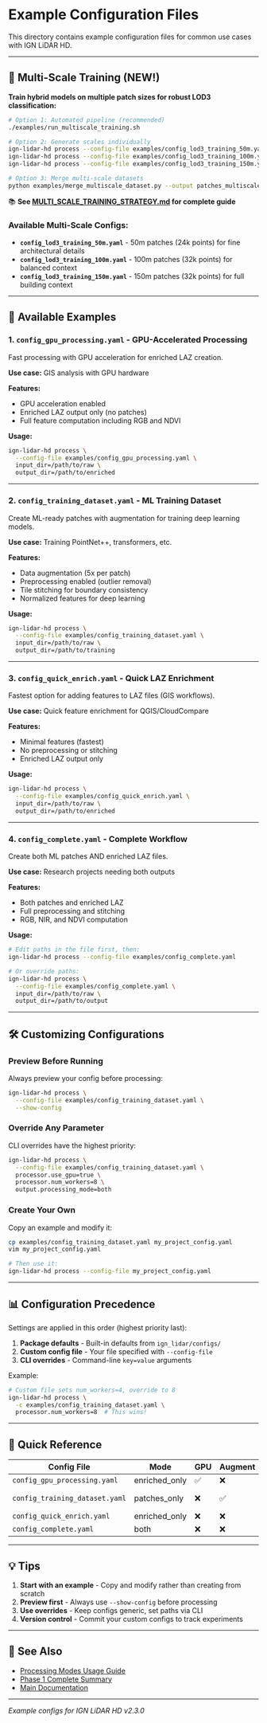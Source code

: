 # Example Configuration Files

This directory contains example configuration files for common use cases with IGN LiDAR HD.

---

## 🎯 Multi-Scale Training (NEW!)

**Train hybrid models on multiple patch sizes for robust LOD3 classification:**

```bash
# Option 1: Automated pipeline (recommended)
./examples/run_multiscale_training.sh

# Option 2: Generate scales individually
ign-lidar-hd process --config-file examples/config_lod3_training_50m.yaml   # Fine details
ign-lidar-hd process --config-file examples/config_lod3_training_100m.yaml  # Balanced
ign-lidar-hd process --config-file examples/config_lod3_training_150m.yaml  # Full context

# Option 3: Merge multi-scale datasets
python examples/merge_multiscale_dataset.py --output patches_multiscale
```

📚 **See [MULTI_SCALE_TRAINING_STRATEGY.md](MULTI_SCALE_TRAINING_STRATEGY.md) for complete guide**

### Available Multi-Scale Configs:

- **`config_lod3_training_50m.yaml`** - 50m patches (24k points) for fine architectural details
- **`config_lod3_training_100m.yaml`** - 100m patches (32k points) for balanced context
- **`config_lod3_training_150m.yaml`** - 150m patches (32k points) for full building context

---

## 📝 Available Examples

### 1. `config_gpu_processing.yaml` - GPU-Accelerated Processing

Fast processing with GPU acceleration for enriched LAZ creation.

**Use case:** GIS analysis with GPU hardware

**Features:**

- GPU acceleration enabled
- Enriched LAZ output only (no patches)
- Full feature computation including RGB and NDVI

**Usage:**

```bash
ign-lidar-hd process \
  --config-file examples/config_gpu_processing.yaml \
  input_dir=/path/to/raw \
  output_dir=/path/to/enriched
```

---

### 2. `config_training_dataset.yaml` - ML Training Dataset

Create ML-ready patches with augmentation for training deep learning models.

**Use case:** Training PointNet++, transformers, etc.

**Features:**

- Data augmentation (5x per patch)
- Preprocessing enabled (outlier removal)
- Tile stitching for boundary consistency
- Normalized features for deep learning

**Usage:**

```bash
ign-lidar-hd process \
  --config-file examples/config_training_dataset.yaml \
  input_dir=/path/to/raw \
  output_dir=/path/to/training
```

---

### 3. `config_quick_enrich.yaml` - Quick LAZ Enrichment

Fastest option for adding features to LAZ files (GIS workflows).

**Use case:** Quick feature enrichment for QGIS/CloudCompare

**Features:**

- Minimal features (fastest)
- No preprocessing or stitching
- Enriched LAZ output only

**Usage:**

```bash
ign-lidar-hd process \
  --config-file examples/config_quick_enrich.yaml \
  input_dir=/path/to/raw \
  output_dir=/path/to/enriched
```

---

### 4. `config_complete.yaml` - Complete Workflow

Create both ML patches AND enriched LAZ files.

**Use case:** Research projects needing both outputs

**Features:**

- Both patches and enriched LAZ
- Full preprocessing and stitching
- RGB, NIR, and NDVI computation

**Usage:**

```bash
# Edit paths in the file first, then:
ign-lidar-hd process --config-file examples/config_complete.yaml

# Or override paths:
ign-lidar-hd process \
  --config-file examples/config_complete.yaml \
  input_dir=/path/to/raw \
  output_dir=/path/to/output
```

---

## 🛠️ Customizing Configurations

### Preview Before Running

Always preview your config before processing:

```bash
ign-lidar-hd process \
  --config-file examples/config_training_dataset.yaml \
  --show-config
```

### Override Any Parameter

CLI overrides have the highest priority:

```bash
ign-lidar-hd process \
  --config-file examples/config_training_dataset.yaml \
  processor.use_gpu=true \
  processor.num_workers=8 \
  output.processing_mode=both
```

### Create Your Own

Copy an example and modify it:

```bash
cp examples/config_training_dataset.yaml my_project_config.yaml
vim my_project_config.yaml

# Then use it:
ign-lidar-hd process --config-file my_project_config.yaml
```

---

## 📊 Configuration Precedence

Settings are applied in this order (highest priority last):

1. **Package defaults** - Built-in defaults from `ign_lidar/configs/`
2. **Custom config file** - Your file specified with `--config-file`
3. **CLI overrides** - Command-line `key=value` arguments

Example:

```bash
# Custom file sets num_workers=4, override to 8
ign-lidar-hd process \
  -c examples/config_training_dataset.yaml \
  processor.num_workers=8  # This wins!
```

---

## 🎯 Quick Reference

| Config File                    | Mode          | GPU | Augment | Best For    |
| ------------------------------ | ------------- | --- | ------- | ----------- |
| `config_gpu_processing.yaml`   | enriched_only | ✅  | ❌      | GIS + GPU   |
| `config_training_dataset.yaml` | patches_only  | ❌  | ✅      | ML training |
| `config_quick_enrich.yaml`     | enriched_only | ❌  | ❌      | Fast GIS    |
| `config_complete.yaml`         | both          | ❌  | ❌      | Everything  |

---

## 💡 Tips

1. **Start with an example** - Copy and modify rather than creating from scratch
2. **Preview first** - Always use `--show-config` before processing
3. **Use overrides** - Keep configs generic, set paths via CLI
4. **Version control** - Commit your custom configs to track experiments

---

## 🔗 See Also

- [Processing Modes Usage Guide](../PROCESSING_MODES_USAGE.md)
- [Phase 1 Complete Summary](../PHASE1_COMPLETE.md)
- [Main Documentation](../docs/)

---

_Example configs for IGN LiDAR HD v2.3.0_
